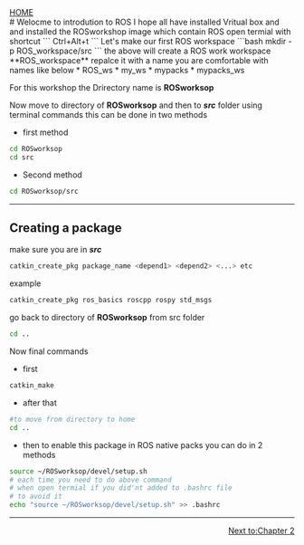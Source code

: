<div align="left">
  <a href="https://jovinsav.github.io/Rosworkshop/">HOME</a>
</div>
# Welocme to introdution to  ROS
I hope all have installed Vritual box and and installed the ROSworkshop image which contain ROS
open termial with
shortcut
```
Ctrl+Alt+t
```
Let's make our first ROS workspace
```bash
mkdir -p ROS_workspace/src
```
the above will create a ROS work workspace
**ROS_workspace** repalce it with a name you are comfortable with names like below
* ROS_ws
* my_ws
* mypacks
* mypacks_ws

For this workshop the Drirectory  name is **ROSworksop**


 Now move to directory of **ROSworksop** and then to ***src*** folder using terminal commands
 this can be done in two methods
 * first method
 ```bash
cd ROSworksop
cd src
 ```
 * Second method
 ```bash
cd ROSworksop/src
 ```

---
## Creating a package
 make sure you are in ***src***
 ```bash
catkin_create_pkg package_name <depend1> <depend2> <...> etc
 ```
example
 ```bash
catkin_create_pkg ros_basics roscpp rospy std_msgs
 ```

go back to directory of **ROSworksop** from src folder
```bash
cd ..
```
Now final commands
*  first
```bash
catkin_make
```
* after that
```bash
#to move from directory to home
cd ..
```
* then to enable this package in ROS native packs you can do in 2 methods
```bash
source ~/ROSworksop/devel/setup.sh
# each time you need to do above command
# when open termial if you did'nt added to .bashrc file
# to avoid it
echo "source ~/ROSworksop/devel/setup.sh" >> .bashrc
```
---
<div align="right">
  <a href="https://jovinsav.github.io/Rosworkshop/chapter2.html">Next to:Chapter 2</a>
</div>

